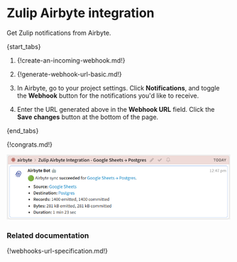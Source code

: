 # Zulip Airbyte integration

Get Zulip notifications from Airbyte.

{start_tabs}

1. {!create-an-incoming-webhook.md!}

1. {!generate-webhook-url-basic.md!}

1. In Airbyte, go to your project settings. Click **Notifications**,
   and toggle the **Webhook** button for the notifications you'd like
   to receive.

1. Enter the URL generated above in the **Webhook URL** field. Click the
   **Save changes** button at the bottom of the page.

{end_tabs}

{!congrats.md!}

![](/static/images/integrations/airbyte/001.png)

### Related documentation

{!webhooks-url-specification.md!}

